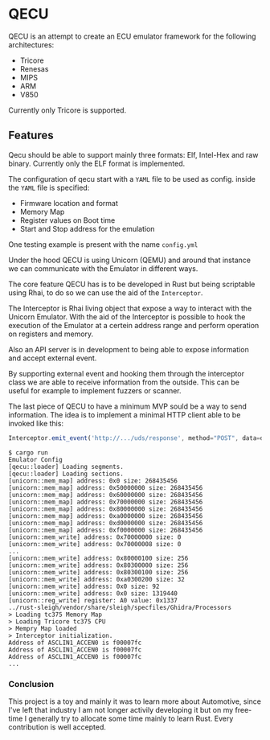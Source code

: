 # QECU
QECU is an attempt to create an ECU emulator framework for the following architectures:
- Tricore
- Renesas
- MIPS
- ARM
- V850

Currently only Tricore is supported.

## Features
Qecu should be able to support mainly three formats: Elf, Intel-Hex and raw binary. Currently only the ELF format is implemented.

The configuration of qecu start with a `YAML` file to be used as config. inside the `YAML` file is specified:
- Firmware location and format
- Memory Map
- Register values on Boot time
- Start and Stop address for the emulation

One testing example is present with the name `config.yml`

Under the hood QECU is using Unicorn (QEMU) and around that instance we can communicate with the Emulator in different ways.

The core feature QECU has is to be developed in Rust but being scriptable using Rhai, to do so we can use the aid of the `Interceptor`.

The Interceptor is Rhai living object that expose a way to interact with the Unicorn Emulator. With the aid of the Interceptor is possible to hook the execution of the Emulator at a certein address range and perform operation on registers and memory.

Also an API server is in development to being able to expose information and accept external event.

By supporting external event and hooking them through the interceptor class we are able to receive information from the outside. This can be useful for example to implement fuzzers or scanner.

The last piece of QECU to have a minimum MVP sould be a way to send information. The idea is to implement a minimal HTTP client able to be invoked like this:
```js
Interceptor.emit_event('http://.../uds/response', method="POST", data=data);
```

```
$ cargo run
Emulator Config
[qecu::loader] Loading segments.
[qecu::loader] Loading sections.
[unicorn::mem_map] address: 0x0 size: 268435456
[unicorn::mem_map] address: 0x50000000 size: 268435456
[unicorn::mem_map] address: 0x60000000 size: 268435456
[unicorn::mem_map] address: 0x70000000 size: 268435456
[unicorn::mem_map] address: 0x80000000 size: 268435456
[unicorn::mem_map] address: 0xa0000000 size: 268435456
[unicorn::mem_map] address: 0xd0000000 size: 268435456
[unicorn::mem_map] address: 0xf0000000 size: 268435456
[unicorn::mem_write] address: 0x70000000 size: 0
[unicorn::mem_write] address: 0x70000008 size: 0
...
[unicorn::mem_write] address: 0x80000100 size: 256
[unicorn::mem_write] address: 0x80300000 size: 256
[unicorn::mem_write] address: 0x80300100 size: 256
[unicorn::mem_write] address: 0xa0300200 size: 32
[unicorn::mem_write] address: 0x0 size: 92
[unicorn::mem_write] address: 0x0 size: 1319440
[unicorn::reg_write] register: A0 value: 0x1337
../rust-sleigh/vendor/share/sleigh/specfiles/Ghidra/Processors
> Loading tc375 Memory Map
> Loading Tricore tc375 CPU
> Mempry Map loaded
> Interceptor initialization.
Address of ASCLIN1_ACCEN0 is f00007fc
Address of ASCLIN1_ACCEN0 is f00007fc
Address of ASCLIN1_ACCEN0 is f00007fc
...
```
### Conclusion
This project is a toy and mainly it was to learn more about Automotive, since I've left that industry I am not longer activily developing it but on my free-time I generally try to allocate some time mainly to learn Rust.
Every contribution is well accepted.
